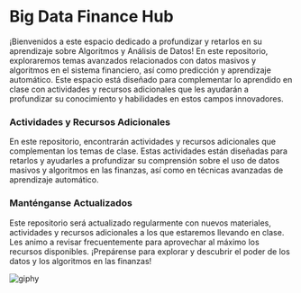 # Big Data Finance Hub

¡Bienvenidos a este espacio dedicado a profundizar y retarlos en su aprendizaje sobre Algoritmos y Análisis de Datos! En este repositorio, exploraremos temas avanzados relacionados con datos masivos y algoritmos en el sistema financiero, así como predicción y aprendizaje automático. Este espacio está diseñado para complementar lo aprendido en clase con actividades y recursos adicionales que les ayudarán a profundizar su conocimiento y habilidades en estos campos innovadores.

### Actividades y Recursos Adicionales
En este repositorio, encontrarán actividades y recursos adicionales que complementan los temas de clase. Estas actividades están diseñadas para retarlos y ayudarles a profundizar su comprensión sobre el uso de datos masivos y algoritmos en las finanzas, así como en técnicas avanzadas de aprendizaje automático.

### Manténganse Actualizados
Este repositorio será actualizado regularmente con nuevos materiales, actividades y recursos adicionales a los que estaremos llevando en clase. Les animo a revisar frecuentemente para aprovechar al máximo los recursos disponibles. ¡Prepárense para explorar y descubrir el poder de los datos y los algoritmos en las finanzas!


![giphy](https://github.com/user-attachments/assets/220a19fc-a310-4fb7-9333-fceadaf151b7)
